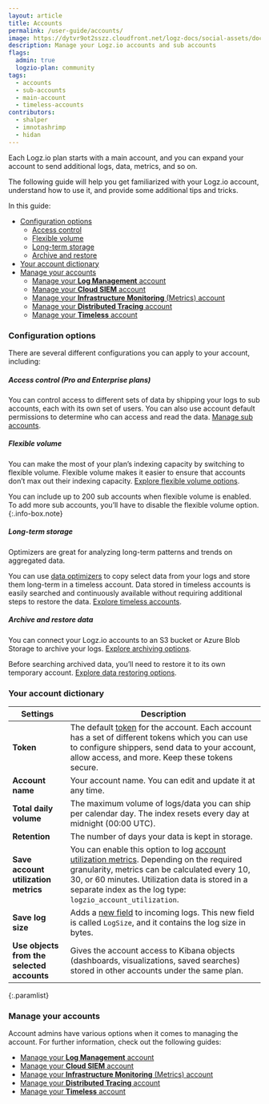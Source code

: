 ```yaml
---
layout: article
title: Accounts
permalink: /user-guide/accounts/
image: https://dytvr9ot2sszz.cloudfront.net/logz-docs/social-assets/docs-social.jpg
description: Manage your Logz.io accounts and sub accounts
flags:
  admin: true
  logzio-plan: community
tags:
  - accounts
  - sub-accounts
  - main-account
  - timeless-accounts
contributors:
  - shalper
  - imnotashrimp
  - hidan
---
```



Each Logz.io plan starts with a main account, and you can expand your account to send additional logs, data, metrics, and so on.

The following guide will help you get familiarized with your Logz.io account, understand how to use it, and provide some additional tips and tricks.

In this guide:


* [Configuration options](/user-guide/accounts/#configuration-options)
  * [Access control](/user-guide/accounts/#access-control-pro-and-enterprise-plans)
  * [Flexible volume](/user-guide/accounts/#flexible-volume)
  * [Long-term storage](/user-guide/accounts/#long-term-storage)
  * [Archive and restore](/user-guide/accounts/#archive-and-restore-data)
* [Your account dictionary](/user-guide/accounts/#your-account-dictionary)
* [Manage your accounts](/user-guide/accounts/#manage-your-accounts)
  * [Manage your **Log Management** account](/user-guide/accounts/manage-the-main-account-and-sub-accounts.html#logs)
  * [Manage your **Cloud SIEM** account](/user-guide/accounts/manage-the-main-account-and-sub-accounts.html#siem)
  * [Manage your **Infrastructure Monitoring** (Metrics) account](/user-guide/accounts/manage-the-main-account-and-sub-accounts.html#metrics)
  * [Manage your **Distributed Tracing** account](/user-guide/accounts/manage-the-main-account-and-sub-accounts.html#tracing)
  * [Manage your **Timeless** account](/user-guide/accounts/manage-the-main-account-and-sub-accounts.html#timeless)


### Configuration options

There are several different configurations you can apply to your account, including:

##### **Access control** (Pro and Enterprise plans)

You can control access to different sets of data by shipping your logs to sub accounts, each with its own set of users. You can also use account default permissions to determine who can access and read the data. [Manage sub accounts](https://docs.logz.io/user-guide/accounts/manage-the-main-account-and-sub-accounts.html).

##### **Flexible volume**

You can make the most of your plan’s indexing capacity by switching to flexible volume. Flexible volume makes it easier to ensure that accounts don’t max out their indexing capacity. [Explore flexible volume options](https://docs.logz.io/user-guide/accounts/flexible-volume.html).


You can include up to 200 sub accounts when flexible volume is enabled. To add more sub accounts, you’ll have to disable the flexible volume option.
{:.info-box.note}

##### **Long-term storage**

Optimizers are great for analyzing long-term patterns and trends on aggregated data.

You can use [data optimizers](https://docs.logz.io/user-guide/optimizers/configure-optimizers.html) to copy select data from your logs and store them long-term in a timeless account. Data stored in timeless accounts is easily searched and continuously available without requiring additional steps to restore the data. [Explore timeless accounts](https://docs.logz.io/user-guide/accounts/manage-timeless-accounts.html).

##### **Archive and restore data**

You can connect your Logz.io accounts to an S3 bucket or Azure Blob Storage to archive your logs. [Explore archiving options](https://docs.logz.io/user-guide/archive-and-restore/).

Before searching archived data, you’ll need to restore it to its own temporary account. [Explore data restoring options](https://docs.logz.io/user-guide/archive-and-restore/restore-archived-logs.html).

### Your account dictionary


| Settings | Description |
|---|---|
| **Token** | The default [token](/user-guide/tokens/) for the account. Each account has a set of different tokens which you can use to configure shippers, send data to your account, allow access, and more. Keep these tokens secure. |
| **Account name** | Your account name. You can edit and update it at any time. |
| **Total daily volume** | The maximum volume of logs/data you can ship per calendar day. The index resets every day at midnight (00:00 UTC). |
| **Retention** | The number of days your data is kept in storage. |
| **Save account utilization metrics** | You can enable this option to log [account utilization metrics](/user-guide/accounts/manage-account-usage.html#what-are-account-utilization-metrics). Depending on the required granularity, metrics can be calculated every 10, 30, or 60 minutes. Utilization data is stored in a separate index as the log type: `logzio_account_utilization`. |
| **Save log size** | Adds a [new field](/user-guide/accounts/manage-account-usage.html#what-happens-when-i-save-log-size) to incoming logs. This new field is called `LogSize`, and it contains the log size in bytes. |
| **Use objects from the selected accounts** | Gives the account access to Kibana objects (dashboards, visualizations, saved searches) stored in other accounts under the same plan. |
{:.paramlist}

### Manage your accounts

Account admins have various options when it comes to managing the account. For further information, check out the following guides:

* [Manage your **Log Management** account](/user-guide/accounts/manage-the-main-account-and-sub-accounts.html#logs)
* [Manage your **Cloud SIEM** account](/user-guide/accounts/manage-the-main-account-and-sub-accounts.html#siem)
* [Manage your **Infrastructure Monitoring** (Metrics) account](/user-guide/accounts/manage-the-main-account-and-sub-accounts.html#metrics)
* [Manage your **Distributed Tracing** account](/user-guide/accounts/manage-the-main-account-and-sub-accounts.html#tracing)
* [Manage your **Timeless** account](/user-guide/accounts/manage-the-main-account-and-sub-accounts.html#timeless)
